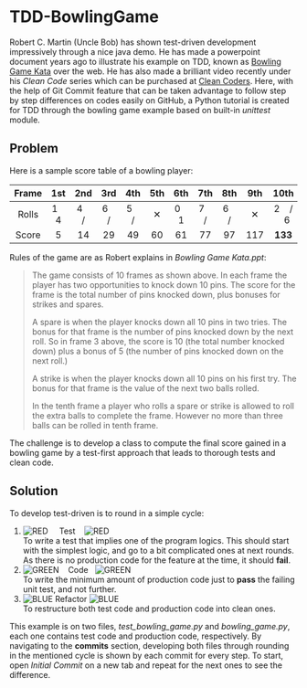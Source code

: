 # TDD-BowlingGame

Robert C. Martin (Uncle Bob) has shown test-driven development impressively through a nice java demo. He has made a powerpoint document years ago to illustrate his example on TDD, known as [Bowling Game Kata](./Bowling%20Game%20Kata.ppt) over the web. He has also made a brilliant video recently under his *Clean Code* series which can be purchased at [Clean Coders](https://cleancoders.com/episode/clean-code-episode-6-p2/show). Here, with the help of Git Commit feature that can be taken advantage to follow step by step differences on codes easily on GitHub, a Python tutorial is created for TDD through the bowling game example based on built-in *unittest* module. 

## Problem
Here is a sample score table of a bowling player:

| Frame | 1st | 2nd | 3rd | 4th | 5th | 6th | 7th | 8th | 9th | 10th |
|:---:|:---:|:---:|:---:|:---:|:---:|:---:|:---:|:---:|:---:|:---:|
| Rolls | 1 &nbsp;&nbsp; 4 | 4 &nbsp;&nbsp; / | 6 &nbsp;&nbsp; / | 5 &nbsp;&nbsp; / | ✕ | 0 &nbsp;&nbsp; 1 | 7 &nbsp;&nbsp; / | 6 &nbsp;&nbsp; / | ✕ | 2 &nbsp;&nbsp; / &nbsp;&nbsp; 6 |
|Score| 5 | 14 | 29 | 49 | 60 | 61 | 77 | 97 | 117 | **133** |

Rules of the game are as Robert explains in *Bowling Game Kata.ppt*:
>The game consists of 10 frames as shown above.  In each frame the player has two opportunities to knock down 10 pins.  The score for the frame is the total number of pins knocked down, plus bonuses for strikes and spares.
>
>A spare is when the player knocks down all 10 pins in two tries.  The bonus for that frame is the number of pins knocked down by the next roll.  So in frame 3 above, the score is 10 (the total number knocked down) plus a bonus of 5 (the number of pins knocked down on the next roll.)
>
>A strike is when the player knocks down all 10 pins on his first try.  The bonus for that frame is the value of the next two balls rolled.
>
>In the tenth frame a player who rolls a spare or strike is allowed to roll the extra balls to complete the frame.  However no more than three balls can be rolled in tenth frame.

The challenge is to develop a class to compute the final score gained in a bowling game by a test-first approach that leads to thorough tests and clean code.

## Solution
To develop test-driven is to round in a simple cycle:  
1. ![RED][red] &nbsp;&nbsp;&nbsp; Test &nbsp;&nbsp; ![RED][red]  
   To write a test that implies one of the program logics. This should start with the simplest logic, and go to a bit complicated ones at next rounds. As there is no production code for the feature at the time, it should **fail**.  
2. ![GREEN][green] &nbsp;&nbsp; Code &nbsp; ![GREEN][green]  
   To write the minimum amount of production code just to **pass** the failing unit test, and not further.     
3. ![BLUE][blue] Refactor ![BLUE][blue]  
   To restructure both test code and production code into clean ones.
   
[red]: https://placehold.it/15/f03c15/000000?text=+ 
[green]: https://placehold.it/15/49E20E/000000?text=+
[blue]: https://placehold.it/15/1589F0/000000?text=+

This example is on two files, *test_bowling_game.py* and *bowling_game.py*, each one contains test code and production code, respectively. By navigating to the **commits** section, developing both files through rounding in the mentioned cycle is shown by each commit for every step. To start, open *Initial Commit* on a new tab and repeat for the next ones to see the difference.
